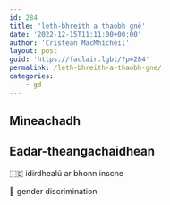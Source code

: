 ```yaml
---
id: 284
title: 'leth-bhreith a thaobh gnè'
date: '2022-12-15T11:11:00+00:00'
author: 'Crìstean MacMhìcheil'
layout: post
guid: 'https://faclair.lgbt/?p=284'
permalink: /leth-bhreith-a-thaobh-gne/
categories:
    - gd
---
```


## Mìneachadh

## Eadar-theangachaidhean

&#x1f1ee;&#x1f1ea; idirdhealú ar bhonn inscne

&#x1f3f4;&#xe0067;&#xe0062;&#xe0065;&#xe006e;&#xe0067;&#xe007f; gender discrimination